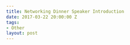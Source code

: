 ```yaml
---
title: Networking Dinner Speaker Introduction
date: 2017-03-22 20:00:00 Z
tags:
- Other
layout: post
---
```


